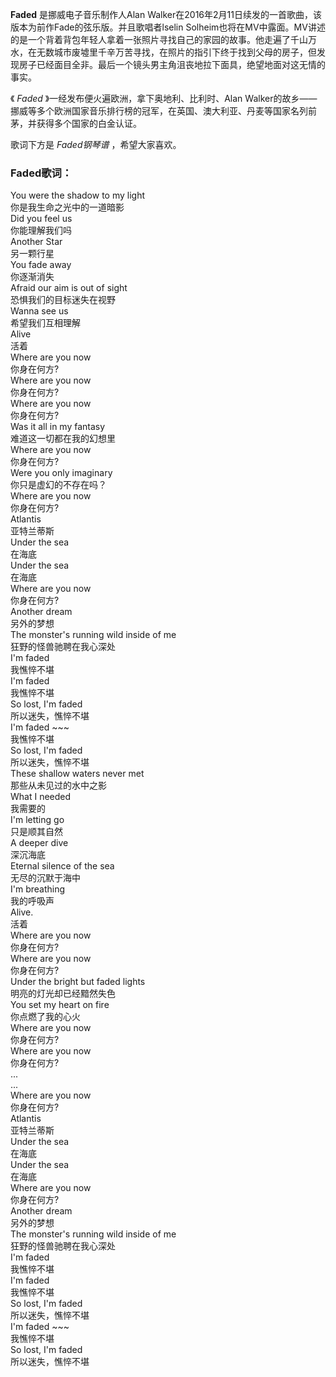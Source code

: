 

**Faded** 是挪威电子音乐制作人Alan Walker在2016年2月11日续发的一首歌曲，该版本为前作Fade的弦乐版。并且歌唱者lselin
Solheim也将在MV中露面。MV讲述的是一个背着背包年轻人拿着一张照片寻找自己的家园的故事。他走遍了千山万水，在无数城市废墟里千辛万苦寻找，在照片的指引下终于找到父母的房子，但发现房子已经面目全非。最后一个镜头男主角沮丧地拉下面具，绝望地面对这无情的事实。

《 _Faded_ 》一经发布便火遍欧洲，拿下奥地利、比利时、Alan
Walker的故乡——挪威等多个欧洲国家音乐排行榜的冠军，在英国、澳大利亚、丹麦等国家名列前茅，并获得多个国家的白金认证。

歌词下方是 _Faded钢琴谱_ ，希望大家喜欢。

### Faded歌词：

You were the shadow to my light  
你是我生命之光中的一道暗影  
Did you feel us  
你能理解我们吗  
Another Star  
另一颗行星  
You fade away  
你逐渐消失  
Afraid our aim is out of sight  
恐惧我们的目标迷失在视野  
Wanna see us  
希望我们互相理解  
Alive  
活着  
Where are you now  
你身在何方?  
Where are you now  
你身在何方?  
Where are you now  
你身在何方?  
Was it all in my fantasy  
难道这一切都在我的幻想里  
Where are you now  
你身在何方?  
Were you only imaginary  
你只是虚幻的不存在吗？  
Where are you now  
你身在何方?  
Atlantis  
亚特兰蒂斯  
Under the sea  
在海底  
Under the sea  
在海底  
Where are you now  
你身在何方?  
Another dream  
另外的梦想  
The monster's running wild inside of me  
狂野的怪兽驰聘在我心深处  
I'm faded  
我憔悴不堪  
I'm faded  
我憔悴不堪  
So lost, I'm faded  
所以迷失，憔悴不堪  
I'm faded ~~~  
我憔悴不堪  
So lost, I'm faded  
所以迷失，憔悴不堪  
These shallow waters never met  
那些从未见过的水中之影  
What I needed  
我需要的  
I'm letting go  
只是顺其自然  
A deeper dive  
深沉海底  
Eternal silence of the sea  
无尽的沉默于海中  
I'm breathing  
我的呼吸声  
Alive.  
活着  
Where are you now  
你身在何方?  
Where are you now  
你身在何方?  
Under the bright but faded lights  
明亮的灯光却已经黯然失色  
You set my heart on fire  
你点燃了我的心火  
Where are you now  
你身在何方?  
Where are you now  
你身在何方?  
...  
...  
Where are you now  
你身在何方?  
Atlantis  
亚特兰蒂斯  
Under the sea  
在海底  
Under the sea  
在海底  
Where are you now  
你身在何方?  
Another dream  
另外的梦想  
The monster's running wild inside of me  
狂野的怪兽驰聘在我心深处  
I'm faded  
我憔悴不堪  
I'm faded  
我憔悴不堪  
So lost, I'm faded  
所以迷失，憔悴不堪  
I'm faded ~~~  
我憔悴不堪  
So lost, I'm faded  
所以迷失，憔悴不堪


